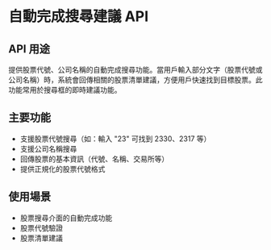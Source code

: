 # 自動完成搜尋建議 API

## API 用途
提供股票代號、公司名稱的自動完成搜尋功能。當用戶輸入部分文字（股票代號或公司名稱）時，系統會回傳相關的股票清單建議，方便用戶快速找到目標股票。此功能常用於搜尋框的即時建議功能。

## 主要功能
- 支援股票代號搜尋（如：輸入 "23" 可找到 2330、2317 等）
- 支援公司名稱搜尋
- 回傳股票的基本資訊（代號、名稱、交易所等）
- 提供正規化的股票代號格式

## 使用場景
- 股票搜尋介面的自動完成功能
- 股票代號驗證
- 股票清單建議